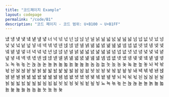 ```yaml
---
title: "코드페이지 Example"
layout: codepage
permalink: "/code/B1"
description: "코드 페이지 - 코드 범위: U+B100 ~ U+B1FF"
---
```


<span class="character">넀</span>
<span class="character">넁</span>
<span class="character">넂</span>
<span class="character">넃</span>
<span class="character">넄</span>
<span class="character">넅</span>
<span class="character">넆</span>
<span class="character">넇</span>
<span class="character">너</span>
<span class="character">넉</span>
<span class="character">넊</span>
<span class="character">넋</span>
<span class="character">넌</span>
<span class="character">넍</span>
<span class="character">넎</span>
<span class="character">넏</span>
<span class="character">널</span>
<span class="character">넑</span>
<span class="character">넒</span>
<span class="character">넓</span>
<span class="character">넔</span>
<span class="character">넕</span>
<span class="character">넖</span>
<span class="character">넗</span>
<span class="character">넘</span>
<span class="character">넙</span>
<span class="character">넚</span>
<span class="character">넛</span>
<span class="character">넜</span>
<span class="character">넝</span>
<span class="character">넞</span>
<span class="character">넟</span>
<span class="character">넠</span>
<span class="character">넡</span>
<span class="character">넢</span>
<span class="character">넣</span>
<span class="character">네</span>
<span class="character">넥</span>
<span class="character">넦</span>
<span class="character">넧</span>
<span class="character">넨</span>
<span class="character">넩</span>
<span class="character">넪</span>
<span class="character">넫</span>
<span class="character">넬</span>
<span class="character">넭</span>
<span class="character">넮</span>
<span class="character">넯</span>
<span class="character">넰</span>
<span class="character">넱</span>
<span class="character">넲</span>
<span class="character">넳</span>
<span class="character">넴</span>
<span class="character">넵</span>
<span class="character">넶</span>
<span class="character">넷</span>
<span class="character">넸</span>
<span class="character">넹</span>
<span class="character">넺</span>
<span class="character">넻</span>
<span class="character">넼</span>
<span class="character">넽</span>
<span class="character">넾</span>
<span class="character">넿</span>
<span class="character">녀</span>
<span class="character">녁</span>
<span class="character">녂</span>
<span class="character">녃</span>
<span class="character">년</span>
<span class="character">녅</span>
<span class="character">녆</span>
<span class="character">녇</span>
<span class="character">녈</span>
<span class="character">녉</span>
<span class="character">녊</span>
<span class="character">녋</span>
<span class="character">녌</span>
<span class="character">녍</span>
<span class="character">녎</span>
<span class="character">녏</span>
<span class="character">념</span>
<span class="character">녑</span>
<span class="character">녒</span>
<span class="character">녓</span>
<span class="character">녔</span>
<span class="character">녕</span>
<span class="character">녖</span>
<span class="character">녗</span>
<span class="character">녘</span>
<span class="character">녙</span>
<span class="character">녚</span>
<span class="character">녛</span>
<span class="character">녜</span>
<span class="character">녝</span>
<span class="character">녞</span>
<span class="character">녟</span>
<span class="character">녠</span>
<span class="character">녡</span>
<span class="character">녢</span>
<span class="character">녣</span>
<span class="character">녤</span>
<span class="character">녥</span>
<span class="character">녦</span>
<span class="character">녧</span>
<span class="character">녨</span>
<span class="character">녩</span>
<span class="character">녪</span>
<span class="character">녫</span>
<span class="character">녬</span>
<span class="character">녭</span>
<span class="character">녮</span>
<span class="character">녯</span>
<span class="character">녰</span>
<span class="character">녱</span>
<span class="character">녲</span>
<span class="character">녳</span>
<span class="character">녴</span>
<span class="character">녵</span>
<span class="character">녶</span>
<span class="character">녷</span>
<span class="character">노</span>
<span class="character">녹</span>
<span class="character">녺</span>
<span class="character">녻</span>
<span class="character">논</span>
<span class="character">녽</span>
<span class="character">녾</span>
<span class="character">녿</span>
<span class="character">놀</span>
<span class="character">놁</span>
<span class="character">놂</span>
<span class="character">놃</span>
<span class="character">놄</span>
<span class="character">놅</span>
<span class="character">놆</span>
<span class="character">놇</span>
<span class="character">놈</span>
<span class="character">놉</span>
<span class="character">놊</span>
<span class="character">놋</span>
<span class="character">놌</span>
<span class="character">농</span>
<span class="character">놎</span>
<span class="code tofu"></span>
<span class="character">놐</span>
<span class="character">놑</span>
<span class="character">높</span>
<span class="character">놓</span>
<span class="character">놔</span>
<span class="character">놕</span>
<span class="character">놖</span>
<span class="character">놗</span>
<span class="character">놘</span>
<span class="character">놙</span>
<span class="character">놚</span>
<span class="character">놛</span>
<span class="character">놜</span>
<span class="character">놝</span>
<span class="character">놞</span>
<span class="character">놟</span>
<span class="character">놠</span>
<span class="character">놡</span>
<span class="character">놢</span>
<span class="character">놣</span>
<span class="character">놤</span>
<span class="character">놥</span>
<span class="character">놦</span>
<span class="character">놧</span>
<span class="character">놨</span>
<span class="character">놩</span>
<span class="character">놪</span>
<span class="code tofu"></span>
<span class="character">놬</span>
<span class="character">놭</span>
<span class="character">놮</span>
<span class="character">놯</span>
<span class="character">놰</span>
<span class="character">놱</span>
<span class="character">놲</span>
<span class="character">놳</span>
<span class="character">놴</span>
<span class="character">놵</span>
<span class="character">놶</span>
<span class="character">놷</span>
<span class="character">놸</span>
<span class="character">놹</span>
<span class="character">놺</span>
<span class="character">놻</span>
<span class="character">놼</span>
<span class="character">놽</span>
<span class="character">놾</span>
<span class="character">놿</span>
<span class="character">뇀</span>
<span class="character">뇁</span>
<span class="character">뇂</span>
<span class="character">뇃</span>
<span class="character">뇄</span>
<span class="character">뇅</span>
<span class="character">뇆</span>
<span class="code tofu"></span>
<span class="character">뇈</span>
<span class="character">뇉</span>
<span class="character">뇊</span>
<span class="character">뇋</span>
<span class="character">뇌</span>
<span class="character">뇍</span>
<span class="character">뇎</span>
<span class="character">뇏</span>
<span class="character">뇐</span>
<span class="character">뇑</span>
<span class="character">뇒</span>
<span class="character">뇓</span>
<span class="character">뇔</span>
<span class="character">뇕</span>
<span class="character">뇖</span>
<span class="character">뇗</span>
<span class="character">뇘</span>
<span class="character">뇙</span>
<span class="character">뇚</span>
<span class="character">뇛</span>
<span class="character">뇜</span>
<span class="character">뇝</span>
<span class="character">뇞</span>
<span class="character">뇟</span>
<span class="character">뇠</span>
<span class="character">뇡</span>
<span class="character">뇢</span>
<span class="code tofu"></span>
<span class="character">뇤</span>
<span class="character">뇥</span>
<span class="character">뇦</span>
<span class="character">뇧</span>
<span class="character">뇨</span>
<span class="character">뇩</span>
<span class="character">뇪</span>
<span class="character">뇫</span>
<span class="character">뇬</span>
<span class="character">뇭</span>
<span class="character">뇮</span>
<span class="character">뇯</span>
<span class="character">뇰</span>
<span class="character">뇱</span>
<span class="character">뇲</span>
<span class="character">뇳</span>
<span class="character">뇴</span>
<span class="character">뇵</span>
<span class="character">뇶</span>
<span class="character">뇷</span>
<span class="character">뇸</span>
<span class="character">뇹</span>
<span class="character">뇺</span>
<span class="character">뇻</span>
<span class="character">뇼</span>
<span class="character">뇽</span>
<span class="character">뇾</span>
<span class="code tofu"></span>